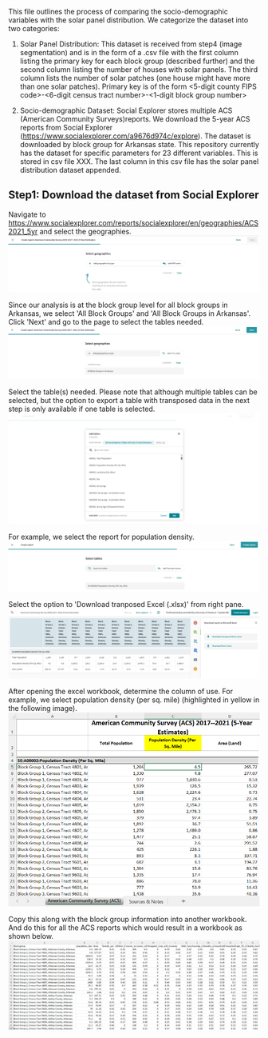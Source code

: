 This file outlines the process of comparing the socio-demographic variables with the solar panel distribution.
We categorize the dataset into two categories:
  1. Solar Panel Distribution: This dataset is received from step4 (image segmentation) and is in the form of a .csv file with the first column listing the primary key for each block group (described further) and the second column listing the number of houses with solar panels. The third column lists the number of solar patches (one house might have more than one solar patches). 
  Primary key is of the form <5-digit county FIPS code>-<6-digit census tract number>-<1-digit block group number>
  
  3. Socio-demographic Dataset: Social Explorer stores multiple ACS (American Community Surveys)reports. We download the 5-year ACS reports from Social Explorer (https://www.socialexplorer.com/a9676d974c/explore). The dataset is downloaded by block group for Arkansas state. 
  This repository currently has the dataset for specific parameters for 23 different variables. This is stored in csv file XXX. The last column in this csv file has the solar panel distribution dataset appended.

  ## Step1: Download the dataset from Social Explorer
  Navigate to https://www.socialexplorer.com/reports/socialexplorer/en/geographies/ACS2021_5yr and select the geographies. 
  ![Cover](figs/SE_step1.PNG)
  
  Since our analysis is at the block group level for all block groups in Arkansas, we select 'All Block Groups' and 'All Block Groups in Arkansas'. Click 'Next' and go to the page to select the tables needed. 
  ![Cover](figs/SE_step1_2.PNG)
  
  Select the table(s) needed. Please note that although multiple tables can be selected, but the option to export a table with transposed data in the next step is only available if one table is selected. 
  ![Cover](figs/SE_step1_3.PNG)
  
  For example, we select the report for population density.
  ![Cover](figs/SE_step1_4.PNG)
  
  Select the option to 'Download tranposed Excel (.xlsx)' from right pane. 
  ![Cover](figs/SE_step1_5.PNG)
  
  After opening the excel workbook, determine the column of use. For example, we select population density (per sq. mile) (highlighted in yellow in the following image). 
  ![Cover](figs/SE_step1_6.PNG)
  
  Copy this along with the block group information into another workbook. And do this for all the ACS reports which would result in a workbook as shown below. 
  ![Cover](figs/SE_step1_7.PNG)
